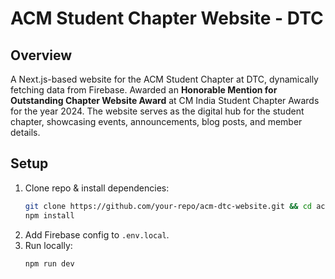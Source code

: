 # ACM Student Chapter Website - DTC

## Overview
A Next.js-based website for the ACM Student Chapter at DTC, dynamically fetching data from Firebase. Awarded an **Honorable Mention for Outstanding Chapter Website Award** at CM India Student Chapter Awards for the year 2024. The website serves as the digital hub for the student chapter, showcasing events, announcements, blog posts, and member details.

## Setup
1. Clone repo & install dependencies:
   ```bash
   git clone https://github.com/your-repo/acm-dtc-website.git && cd acm-dtc-website
   npm install
   ```
2. Add Firebase config to `.env.local`.
3. Run locally:
   ```bash
   npm run dev
   ```

